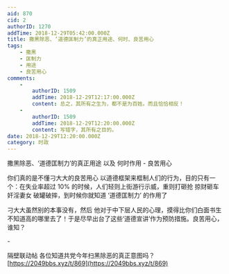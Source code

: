 ```yaml
---
aid: 870
cid: 2
authorID: 1270
addTime: 2018-12-29T05:42:00.000Z
title: 撒黑除恶、‘道德匡制力’的真正用途、何时、良苦用心
tags:
    - 撒黑
    - 匡制力
    - 用途
    - 良苦用心
comments:
    -
        authorID: 1509
        addTime: 2018-12-29T12:17:00.000Z
        content: 总之，其所有之生为，都不是为百姓。而且恰恰相反！
    -
        authorID: 1509
        addTime: 2018-12-29T12:20:00.000Z
        content: 写错字，其所有之目的。
date: 2018-12-29T12:20:00.000Z
category: 时政
---
```


撒黑除恶、‘道德匡制力’的真正用途 以及 何时作用 - 良苦用心

你们真的是不懂刁大大的良苦用心 以道德框架来框制人们的行为，目的只有一个：在失业率超过 10% 的时候，人们轻则上街游行示威，重则打砸抢 掠财砸车 奸淫妻女 破罐破摔，到时候你就知道 ‘道德匡制力’ 的作用了

刁大大虽然别的本事没有，然后 他对于中下层人民的心理，摸得比你们白面书生不知道高的哪里去了！于是尽早出台了这些‘道德宣讲’作为预防措施。良苦用心，谁知？

\-

隔壁联动帖 各位知道共党今年扫黑除恶的真正意图吗？ [https://2049bbs.xyz/t/869](https://2049bbs.xyz/t/869)
